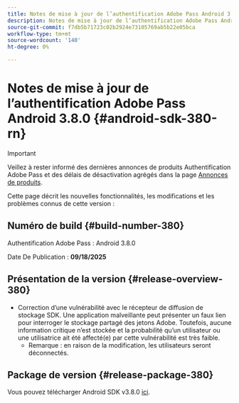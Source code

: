 ```yaml
---
title: Notes de mise à jour de l’authentification Adobe Pass Android 3.8.0
description: Notes de mise à jour de l’authentification Adobe Pass Android 3.8.0
source-git-commit: f7db5b71723c02b2924e73105769ab5b22e05bca
workflow-type: tm+mt
source-wordcount: '140'
ht-degree: 0%

---
```


# Notes de mise à jour de l’authentification Adobe Pass Android 3.8.0 {#android-sdk-380-rn}

>[!IMPORTANT]
>
> Veillez à rester informé des dernières annonces de produits Authentification Adobe Pass et des délais de désactivation agrégés dans la page [Annonces de produits](/help/authentication/product-announcements.md).

Cette page décrit les nouvelles fonctionnalités, les modifications et les problèmes connus de cette version :

## Numéro de build {#build-number-380}

Authentification Adobe Pass : Android 3.8.0

Date De Publication : **09/18/2025**

## Présentation de la version {#release-overview-380}

* Correction d’une vulnérabilité avec le récepteur de diffusion de stockage SDK. Une application malveillante peut présenter un faux lien pour interroger le stockage partagé des jetons Adobe.
Toutefois, aucune information critique n’est stockée et la probabilité qu’un utilisateur ou une utilisatrice ait été affecté(e) par cette vulnérabilité est très faible.
   * Remarque : en raison de la modification, les utilisateurs seront déconnectés.

## Package de version {#release-package-380}

Vous pouvez télécharger Android SDK v3.8.0 [ici](https://tve.zendesk.com/hc/en-us/articles/204963219-Android-Native-AccessEnabler-Library).
